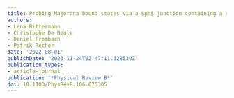```yaml
---
title: Probing Majorana bound states via a $pn$ junction containing a quantum dot
authors:
- Lena Bittermann
- Christophe De Beule
- Daniel Frombach
- Patrik Recher
date: '2022-08-01'
publishDate: '2023-11-24T02:47:11.328530Z'
publication_types:
- article-journal
publication: '*Physical Review B*'
doi: 10.1103/PhysRevB.106.075305
---
```

